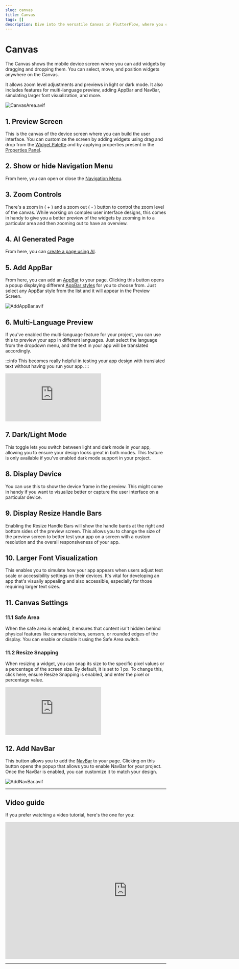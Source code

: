 ```yaml
---
slug: canvas
title: Canvas
tags: []
description: Dive into the versatile Canvas in FlutterFlow, where you can effortlessly design and preview your app’s interface.
---
```


# Canvas 
The Canvas shows the mobile device screen where you can add widgets by dragging and dropping them. You can select, move, and position widgets anywhere on the Canvas. 

It allows zoom level adjustments and previews in light or dark mode. It also includes features for multi-language preview, adding AppBar and NavBar, simulating larger font visualization, and more.

![CanvasArea.avif](imgs/CanvasArea.avif)

## 1. Preview Screen

This is the canvas of the device screen where you can build the user interface. You can customize the screen by adding widgets using drag and drop from the [Widget Palette](#) and by applying properties present in the [Properties Panel](#).

## 2. Show or hide Navigation Menu

From here, you can open or close the [Navigation Menu](#).

## 3. Zoom Controls

There's a zoom in ( + ) and a zoom out ( - ) button to control the zoom level of the canvas. While working on complex user interface designs, this comes in handy to give you a better preview of the widgets by zooming in to a particular area and then zooming out to have an overview.

## 4. AI Generated Page

From here, you can [create a page using AI](#).

## 5. Add AppBar

From here, you can add an [AppBar](#) to your page. Clicking this button opens a popup displaying different [AppBar styles](#) for you to choose from. Just select any AppBar style from the list and it will appear in the Preview Screen.

![AddAppBar.avif](imgs/AddAppBar.avif)

## 6. Multi-Language Preview

If you've enabled the multi-language feature for your project, you can use this to preview your app in different languages. Just select the language from the dropdown menu, and the text in your app will be translated accordingly.

:::info
This becomes really helpful in testing your app design with translated text without having you run your app.
:::

<div style={{
    position: 'relative',
    paddingBottom: 'calc(56.67989417989418% + 41px)', // Keeps the aspect ratio and additional padding
    height: 0,
    width: '100%'
}}>
    <iframe 
        src="https://demo.arcade.software/E6otMpbcKewMYCfkjl9d?embed&show_copy_link=true"
        title="Sharing a Project with a User"
        style={{
            position: 'absolute',
            top: 0,
            left: 0,
            width: '100%',
            height: '100%',
            colorScheme: 'light'
        }}
        frameborder="0"
        loading="lazy"
        webkitAllowFullScreen
        mozAllowFullScreen
        allowFullScreen
        allow="clipboard-write">
    </iframe>
</div>

## 7. Dark/Light Mode

This toggle lets you switch between light and dark mode in your app, allowing you to ensure your design looks great in both modes. This feature is only available if you've enabled dark mode support in your project.

## 8. Display Device

You can use this to show the device frame in the preview. This might come in handy if you want to visualize better or capture the user interface on a particular device.

## 9. Display Resize Handle Bars

Enabling the Resize Handle Bars will show the handle bards at the right and bottom sides of the preview screen. This allows you to change the size of the preview screen to better test your app on a screen with a custom resolution and the overall responsiveness of your app.

## 10. Larger Font Visualization

This enables you to simulate how your app appears when users adjust text scale or accessibility settings on their devices. It's vital for developing an app that's visually appealing and also accessible, especially for those requiring larger text sizes.

## 11. Canvas Settings

### 11.1 Safe Area

When the safe area is enabled, it ensures that content isn't hidden behind physical features like camera notches, sensors, or rounded edges of the display. You can enable or disable it using the Safe Area switch.

### 11.2 Resize Snapping

When resizing a widget, you can snap its size to the specific pixel values or a percentage of the screen size. By default, it is set to 1 px. To change this, click here, ensure Resize Snapping is enabled, and enter the pixel or percentage value.

<div style={{
    position: 'relative',
    paddingBottom: 'calc(56.67989417989418% + 41px)', // Keeps the aspect ratio and additional padding
    height: 0,
    width: '100%'
}}>
    <iframe 
        src="https://demo.arcade.software/1IOtwXpNus8W4dLgdHsm?embed&show_copy_link=true"
        title="Sharing a Project with a User"
        style={{
            position: 'absolute',
            top: 0,
            left: 0,
            width: '100%',
            height: '100%',
            colorScheme: 'light'
        }}
        frameborder="0"
        loading="lazy"
        webkitAllowFullScreen
        mozAllowFullScreen
        allowFullScreen
        allow="clipboard-write">
    </iframe>
</div>

## 12. Add NavBar

This button allows you to add the [NavBar](#) to your page. Clicking on this button opens the popup that allows you to enable NavBar for your project. Once the NavBar is enabled, you can customize it to match your design.

![AddNavBar.avif](imgs/AddNavBar.avif)

---

## Video guide

If you prefer watching a video tutorial, here's the one for you:
<div class="video-container"><iframe width="760" height="428" src="https://www.youtube.com/embed/NDrte4nOXYc" title="The Canvas | FlutterFlow University" frameborder="0" allow="accelerometer; autoplay; clipboard-write; encrypted-media; gyroscope; picture-in-picture; web-share" referrerpolicy="strict-origin-when-cross-origin" allowfullscreen></iframe></div>

---
